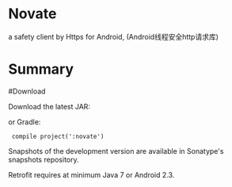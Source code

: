 # Novate
   a  safety client by Https for Android,  (Android线程安全http请求库)

# Summary



#Download

Download the latest JAR:

or Gradle:

     compile project(':novate')
  
Snapshots of the development version are available in Sonatype's snapshots repository.

Retrofit requires at minimum Java 7 or Android 2.3.


